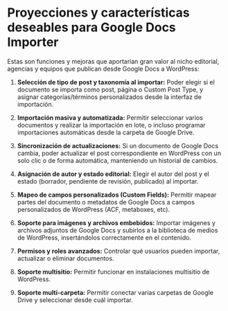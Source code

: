 # Proyecciones y características deseables para Google Docs Importer

Estas son funciones y mejoras que aportarían gran valor al nicho editorial, agencias y equipos que publican desde Google Docs a WordPress:

1. **Selección de tipo de post y taxonomía al importar:** Poder elegir si el documento se importa como post, página o Custom Post Type, y asignar categorías/términos personalizados desde la interfaz de importación.

2. **Importación masiva y automatizada:** Permitir seleccionar varios documentos y realizar la importación en lote, o incluso programar importaciones automáticas desde la carpeta de Google Drive.

3. **Sincronización de actualizaciones:** Si un documento de Google Docs cambia, poder actualizar el post correspondiente en WordPress con un solo clic o de forma automática, manteniendo un historial de cambios.

4. **Asignación de autor y estado editorial:** Elegir el autor del post y el estado (borrador, pendiente de revisión, publicado) al importar.

5. **Mapeo de campos personalizados (Custom Fields):** Permitir mapear partes del documento o metadatos de Google Docs a campos personalizados de WordPress (ACF, metaboxes, etc).

6. **Soporte para imágenes y archivos embebidos:** Importar imágenes y archivos adjuntos de Google Docs y subirlos a la biblioteca de medios de WordPress, insertándolos correctamente en el contenido.

7. **Permisos y roles avanzados:** Controlar qué usuarios pueden importar, actualizar o eliminar documentos.

8. **Soporte multisitio:** Permitir funcionar en instalaciones multisitio de WordPress.

9. **Soporte multi-carpeta:** Permitir conectar varias carpetas de Google Drive y seleccionar desde cuál importar.
